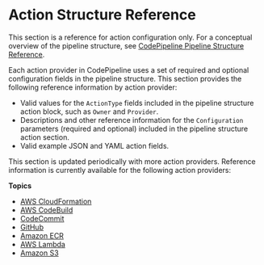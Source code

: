 # Action Structure Reference<a name="action-reference"></a>

This section is a reference for action configuration only\. For a conceptual overview of the pipeline structure, see [CodePipeline Pipeline Structure Reference](reference-pipeline-structure.md)\.

Each action provider in CodePipeline uses a set of required and optional configuration fields in the pipeline structure\. This section provides the following reference information by action provider:
+ Valid values for the `ActionType` fields included in the pipeline structure action block, such as `Owner` and `Provider`\.
+ Descriptions and other reference information for the `Configuration` parameters \(required and optional\) included in the pipeline structure action section\.
+ Valid example JSON and YAML action fields\.

This section is updated periodically with more action providers\. Reference information is currently available for the following action providers:

**Topics**
+ [AWS CloudFormation](action-reference-CloudFormation.md)
+ [AWS CodeBuild](action-reference-CodeBuild.md)
+ [CodeCommit](action-reference-CodeCommit.md)
+ [GitHub](action-reference-GitHub.md)
+ [Amazon ECR](action-reference-ECR.md)
+ [AWS Lambda](action-reference-Lambda.md)
+ [Amazon S3](action-reference-S3.md)